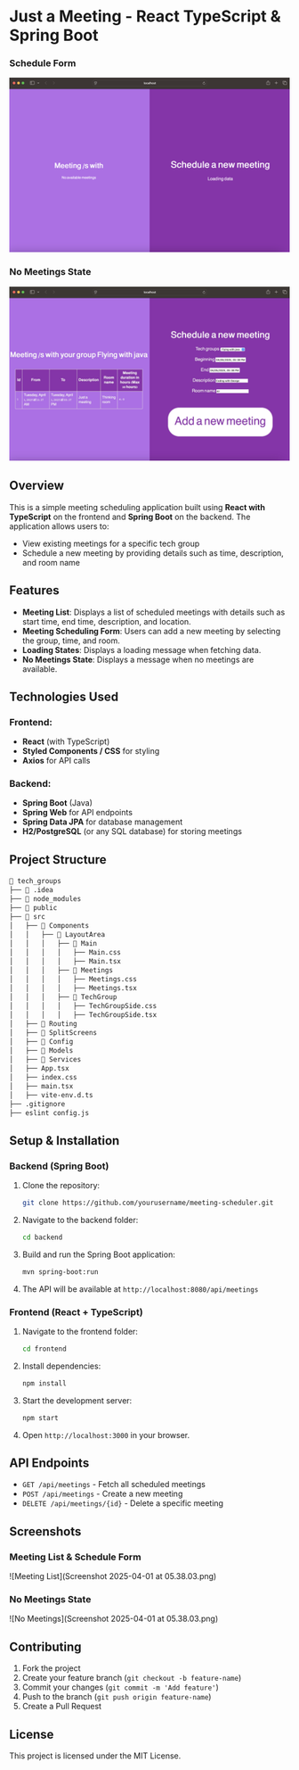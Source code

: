# Just a Meeting - React TypeScript & Spring Boot

### Schedule Form
![Meeting List](https://raw.githubusercontent.com/shlomiaflalo/Just-a-react-meeting/main/Screenshot%202025-04-01%20at%2005.38.03.png)

### No Meetings State
![No Meetings](https://raw.githubusercontent.com/shlomiaflalo/Just-a-react-meeting/main/5E8DDDBC-A4A6-472D-81BD-2A1EBF70F853.jpeg)

## Overview
This is a simple meeting scheduling application built using **React with TypeScript** on the frontend and **Spring Boot** on the backend. The application allows users to:

- View existing meetings for a specific tech group
- Schedule a new meeting by providing details such as time, description, and room name

## Features
- **Meeting List**: Displays a list of scheduled meetings with details such as start time, end time, description, and location.
- **Meeting Scheduling Form**: Users can add a new meeting by selecting the group, time, and room.
- **Loading States**: Displays a loading message when fetching data.
- **No Meetings State**: Displays a message when no meetings are available.

## Technologies Used
### Frontend:
- **React** (with TypeScript)
- **Styled Components / CSS** for styling
- **Axios** for API calls

### Backend:
- **Spring Boot** (Java)
- **Spring Web** for API endpoints
- **Spring Data JPA** for database management
- **H2/PostgreSQL** (or any SQL database) for storing meetings

## Project Structure
```
📂 tech_groups
├── 📂 .idea
├── 📂 node_modules
├── 📂 public
├── 📂 src
│   ├── 📂 Components
│   │   ├── 📂 LayoutArea
│   │   │   ├── 📂 Main
│   │   │   │   ├── Main.css
│   │   │   │   ├── Main.tsx
│   │   │   ├── 📂 Meetings
│   │   │   │   ├── Meetings.css
│   │   │   │   ├── Meetings.tsx
│   │   │   ├── 📂 TechGroup
│   │   │   │   ├── TechGroupSide.css
│   │   │   │   ├── TechGroupSide.tsx
│   ├── 📂 Routing
│   ├── 📂 SplitScreens
│   ├── 📂 Config
│   ├── 📂 Models
│   ├── 📂 Services
│   ├── App.tsx
│   ├── index.css
│   ├── main.tsx
│   ├── vite-env.d.ts
├── .gitignore
├── eslint config.js
```

## Setup & Installation
### Backend (Spring Boot)
1. Clone the repository:
   ```bash
   git clone https://github.com/yourusername/meeting-scheduler.git
   ```
2. Navigate to the backend folder:
   ```bash
   cd backend
   ```
3. Build and run the Spring Boot application:
   ```bash
   mvn spring-boot:run
   ```
4. The API will be available at `http://localhost:8080/api/meetings`

### Frontend (React + TypeScript)
1. Navigate to the frontend folder:
   ```bash
   cd frontend
   ```
2. Install dependencies:
   ```bash
   npm install
   ```
3. Start the development server:
   ```bash
   npm start
   ```
4. Open `http://localhost:3000` in your browser.

## API Endpoints
- `GET /api/meetings` - Fetch all scheduled meetings
- `POST /api/meetings` - Create a new meeting
- `DELETE /api/meetings/{id}` - Delete a specific meeting

## Screenshots
### Meeting List & Schedule Form
![Meeting List](Screenshot 2025-04-01 at 05.38.03.png)

### No Meetings State
![No Meetings](Screenshot 2025-04-01 at 05.38.03.png)

## Contributing
1. Fork the project
2. Create your feature branch (`git checkout -b feature-name`)
3. Commit your changes (`git commit -m 'Add feature'`)
4. Push to the branch (`git push origin feature-name`)
5. Create a Pull Request

## License
This project is licensed under the MIT License.
